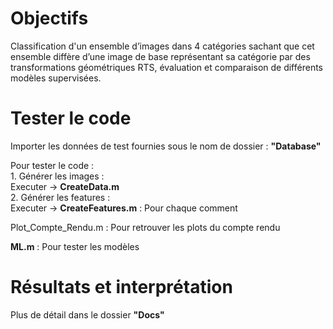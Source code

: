 Objectifs
=========

Classification d'un ensemble d’images dans 4 catégories sachant que cet ensemble diffère d’une image de base représentant sa catégorie par des transformations géométriques RTS, évaluation et comparaison de différents modèles supervisées.


Tester le code
==============

Importer les données de test fournies sous le nom de dossier : __"Database"__

Pour tester le code :  
	1. Générer les images :  
		Executer -> __CreateData.m__  
	2. Générer les features :  
		Executer -> __CreateFeatures.m__ : Pour chaque comment  

Plot_Compte_Rendu.m : Pour retrouver les plots du compte rendu  

__ML.m__ : Pour tester les modèles  

Résultats et interprétation
===========================

Plus de détail dans le dossier __"Docs"__
